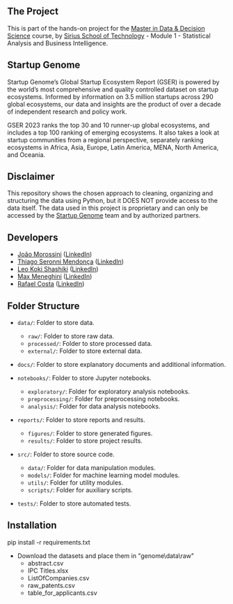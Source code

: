 ## The Project
This is part of the hands-on project for the [Master in Data & Decision Science](https://github.com/joaomorossini/Master-in-Data-Science) course, by [Sirius School of Technology](https://landing.sirius.education/home/) - Module 1 - Statistical Analysis and Business Intelligence.

## Startup Genome

Startup Genome’s Global Startup Ecosystem Report (GSER) is powered by the world’s most comprehensive and quality controlled dataset on startup ecosystems. Informed by information on 3.5 million startups across 290 global ecosystems, our data and insights are the product of over a decade of independent research and policy work.

GSER 2023 ranks the top 30 and 10 runner-up global ecosystems, and includes a top 100 ranking of emerging ecosystems. It also takes a look at startup communities from a regional perspective, separately ranking ecosystems in Africa, Asia, Europe, Latin America, MENA, North America, and Oceania.

## Disclaimer

This repository shows the chosen approach to cleaning, organizing and structuring the data using Python, but it DOES NOT provide access to the data itself. The data used in this project is proprietary and can only be accessed by the [Startup Genome](https://startupgenome.com/) team and by authorized partners.

## Developers

- [João Morossini](https://github.com/joaomorossini) ([LinkedIn](https://www.linkedin.com/in/joaomorossini/))
- [Thiago Seronni Mendonça](https://github.com/tseronni) ([LinkedIn](https://www.linkedin.com/in/thiagoseronni/))
- [Leo Koki Shashiki](https://github.com/leokoki) ([LinkedIn](https://www.linkedin.com/in/leo-koki-shashiki/))
- [Max Meneghini](https:https://github.com/maxmeneghini) ([LinkedIn](https://www.linkedin.com/))
- [Rafael Costa](https://github.com/rqcmendes) ([LinkedIn](https://www.linkedin.com/in/rafael-costa-a642752b/))


## Folder Structure

- `data/`: Folder to store data.
    - `raw/`: Folder to store raw data.
    - `processed/`: Folder to store processed data.
    - `external/`: Folder to store external data.

- `docs/`: Folder to store explanatory documents and additional information.

- `notebooks/`: Folder to store Jupyter notebooks.
    - `exploratory/`: Folder for exploratory analysis notebooks.
    - `preprocessing/`: Folder for preprocessing notebooks.
    - `analysis/`: Folder for data analysis notebooks.

- `reports/`: Folder to store reports and results.
    - `figures/`: Folder to store generated figures.
    - `results/`: Folder to store project results.

- `src/`: Folder to store source code.
    - `data/`: Folder for data manipulation modules.
    - `models/`: Folder for machine learning model modules.
    - `utils/`: Folder for utility modules.
    - `scripts/`: Folder for auxiliary scripts.

- `tests/`: Folder to store automated tests.


## Installation

pip install -r requirements.txt
- Download the datasets and place them in "genome\data\raw"
  - abstract.csv
  - IPC Titles.xlsx
  - ListOfCompanies.csv
  - raw_patents.csv
  - table_for_applicants.csv